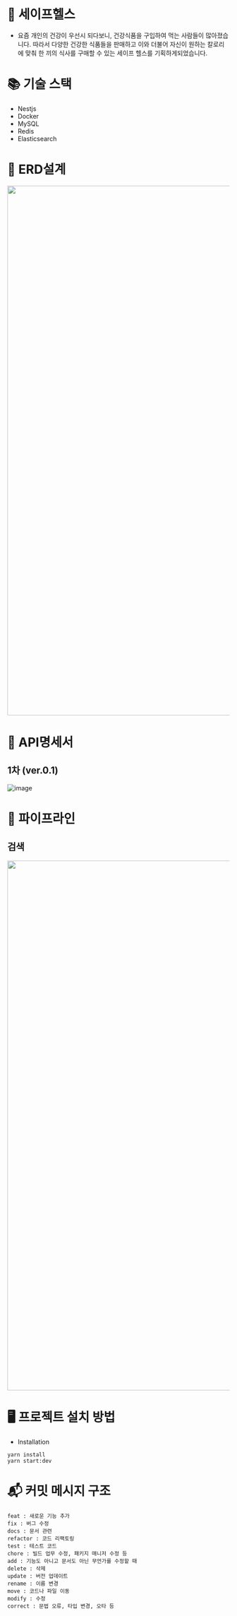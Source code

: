 # 🥗 세이프헬스
- 요즘 개인의 건강이 우선시 되다보니, 건강식품을 구입하여 먹는 사람들이 많아졌습니다. 따라서 다양한 건강한 식품들을 판매하고 이와 더불어 자신이 원하는 칼로리에 맞춰 한 끼의 식사를 구매할 수 있는 세이프 헬스를 기획하게되었습니다.

# 📚 기술 스택
- Nestjs
- Docker
- MySQL
- Redis
- Elasticsearch

# 🧮 ERD설계
<img src="https://user-images.githubusercontent.com/99185757/187082882-a3de17a0-6d8f-49f8-9eb6-7d27bc0aee20.png" width="1200"></img>

# 📝 API명세서
## 1차 (ver.0.1)
![image](https://user-images.githubusercontent.com/99185757/194040332-25380729-4043-49df-962c-a5a5b19aa205.png)

# 🔗 파이프라인
## 검색
<img src="https://user-images.githubusercontent.com/99185757/187083102-fa582b94-4635-4516-8c1f-52b4a17a3d48.png" width="1200"></img>

# 🖥 프로젝트 설치 방법
- Installation
```
yarn install
yarn start:dev
```

# 📬 커밋 메시지 구조
```
feat : 새로운 기능 추가
fix : 버그 수정
docs : 문서 관련
refactor : 코드 리팩토링
test : 테스트 코드
chore : 빌드 업무 수정, 패키지 매니저 수정 등
add : 기능도 아니고 문서도 아닌 무언가를 수정할 때
delete : 삭제
update : 버전 업데이트
rename : 이름 변경
move : 코드나 파일 이동
modify : 수정
correct : 문법 오류, 타입 변경, 오타 등
```
